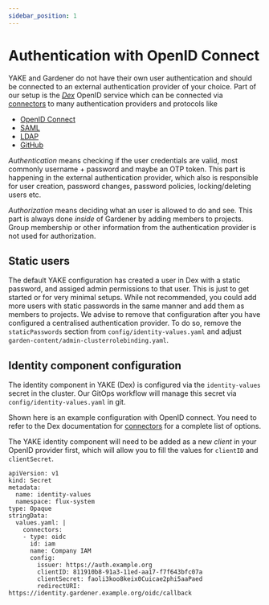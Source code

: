 ```yaml
---
sidebar_position: 1
---
```


# Authentication with OpenID Connect

YAKE and Gardener do not have their own user authentication and should be connected to an external authentication provider of your choice. Part of our setup is the *[Dex](https://dexidp.io/)* OpenID service which can be connected via [connectors](https://dexidp.io/docs/connectors/) to many authentication providers and protocols like

* [OpenID Connect](https://dexidp.io/docs/connectors/oidc/)
* [SAML](https://dexidp.io/docs/connectors/saml/)
* [LDAP](https://dexidp.io/docs/connectors/ldap/)
* [GitHub](https://dexidp.io/docs/connectors/github/)

*Authentication* means checking if the user credentials are valid, most commonly username + password and maybe an OTP token. This part is happening in the external authentication provider, which also is responsible for user creation, password changes, password policies, locking/deleting users etc.

*Authorization* means deciding what an user is allowed to do and see. This part is always done *inside* of Gardener by adding members to projects. Group membership or other information from the authentication provider is not used for authorization.

## Static users

The default YAKE configuration has created a user in Dex with a static password, and assiged admin permissions to that user. This is just to get started or for very minimal setups. While not recommended, you could add more users with static passwords in the same manner and add them as members to projects. We advise to remove that configuration after you have configured a centralised authentication provider. To do so, remove the `staticPasswords` section from `config/identity-values.yaml` and adjust `garden-content/admin-clusterrolebinding.yaml`.

## Identity component configuration

The identity component in YAKE (Dex) is configured via the `identity-values` secret in the cluster. Our GitOps workflow will manage this secret via `config/identity-values.yaml` in git.

Shown here is an example configuration with OpenID connect. You need to refer to the Dex documentation for [connectors](https://dexidp.io/docs/connectors/) for a complete list of options.

The YAKE identity component will need to be added as a new *client* in your OpenID provider first, which will allow you to fill the values for `clientID` and `clientSecret`.

```
apiVersion: v1
kind: Secret
metadata:
  name: identity-values
  namespace: flux-system
type: Opaque
stringData:
  values.yaml: |
    connectors:
    - type: oidc
      id: iam
      name: Company IAM
      config:
        issuer: https://auth.example.org
        clientID: 811910b8-91a3-11ed-aa17-f7f643bfc07a
        clientSecret: faoli3koo8keix0Cuicae2phi5aaPaed
        redirectURI: https://identity.gardener.example.org/oidc/callback
```
